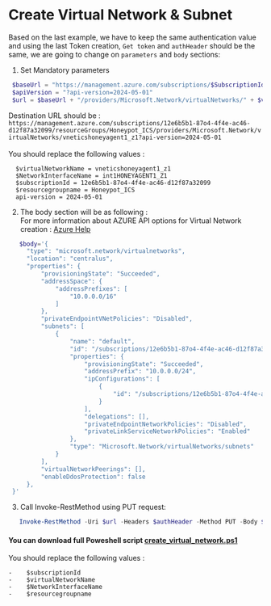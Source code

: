 # Create Virtual Network & Subnet
Based on the last example, we have to keep the same authentication value and using the last Token creation, `Get token` and `authHeader` should be the same, we are going to change on `parameters` and `body` sections:
1.  Set Mandatory parameters
   ```powershell
    $baseUrl = "https://management.azure.com/subscriptions/$SubscriptionId" + "/resourceGroups/$resourceGroupName"
    $apiVersion = "?api-version=2024-05-01"
    $url = $baseUrl + "/providers/Microsoft.Network/virtualNetworks/" + $virtualNetworkName + $apiVersion
   ```
Destination URL should be  : <br>
`https://management.azure.com/subscriptions/12e6b5b1-87o4-4f4e-ac46-d12f87a32099/resourceGroups/Honeypot_ICS/providers/Microsoft.Network/virtualNetworks/vneticshoneyagent1_z1?api-version=2024-05-01`<br><br>
You should replace the following values : <br>
```
  $virtualNetworkName = vneticshoneyagent1_z1
  $NetworkInterfaceName = int1HONEYAGENT1_Z1
  $subscriptionId = 12e6b5b1-87o4-4f4e-ac46-d12f87a32099
  $resourcegroupname = Honeypot_ICS
  api-version = 2024-05-01
```

2.  The body section will be as following :<br>
      For more information about AZURE API options for Virtual Network creation : [Azure Help](https://learn.microsoft.com/en-us/rest/api/virtualnetwork/virtual-networks/create-or-update?view=rest-virtualnetwork-2024-05-01&tabs=HTTP)
   ```powershell
      $body='{
        "type": "microsoft.network/virtualnetworks",
        "location": "centralus",
        "properties": {
            "provisioningState": "Succeeded",
            "addressSpace": {
                "addressPrefixes": [
                    "10.0.0.0/16"
                ]
            },
            "privateEndpointVNetPolicies": "Disabled",
            "subnets": [
                {
                    "name": "default",
                    "id": "/subscriptions/12e6b5b1-87o4-4f4e-ac46-d12f87a32099/resourceGroups/Honeypot_ICS/providers/Microsoft.Network/virtualNetworks/vneticshoneyagent1_z1/subnets/default",
                    "properties": {
                        "provisioningState": "Succeeded",
                        "addressPrefix": "10.0.0.0/24",
                        "ipConfigurations": [
                            {
                                "id": "/subscriptions/12e6b5b1-87o4-4f4e-ac46-d12f87a32099/resourceGroups/Honeypot_ICS/providers/Microsoft.Network/networkInterfaces/int1HONEYAGENT1_Z1/ipConfigurations/IPCONFIG1"
                            }
                        ],
                        "delegations": [],
                        "privateEndpointNetworkPolicies": "Disabled",
                        "privateLinkServiceNetworkPolicies": "Enabled"
                    },
                    "type": "Microsoft.Network/virtualNetworks/subnets"
                }
            ],
            "virtualNetworkPeerings": [],
            "enableDdosProtection": false
        },
    }'
   ```
3.   Call Invoke-RestMethod using PUT request:
   ```powershell
      Invoke-RestMethod -Uri $url -Headers $authHeader -Method PUT -Body $body
   ```

#### You can download full Poweshell script [create_virtual_network.ps1](create_virtual_network.ps1) 
You should replace the following values : <br>
```
-    $subscriptionId
-    $virtualNetworkName
-    $NetworkInterfaceName
-    $resourcegroupname
```
